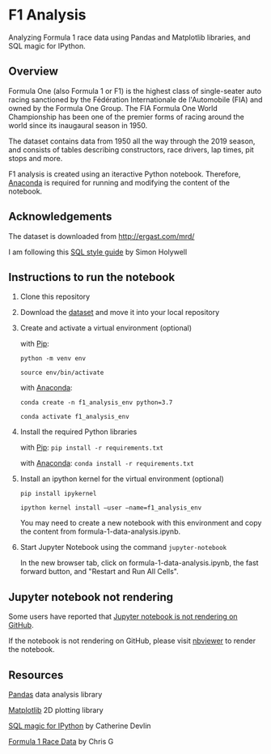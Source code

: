 # F1 Analysis
Analyzing Formula 1 race data using Pandas and Matplotlib libraries, and SQL magic for IPython.


## Overview
Formula One (also Formula 1 or F1) is the highest class of single-seater auto racing sanctioned by the 
Fédération Internationale de l'Automobile (FIA) and owned by the Formula One Group. The FIA Formula One 
World Championship has been one of the premier forms of racing around the world since its inaugaural 
season in 1950.

The dataset contains data from 1950 all the way through the 2019 season, and consists of tables describing 
constructors, race drivers, lap times, pit stops and more.

F1 analysis is created using an iteractive Python notebook. Therefore,
[Anaconda](https://www.anaconda.com/distribution/#download-section) is required for running and modifying 
the content of the notebook.


## Acknowledgements

The dataset is downloaded from http://ergast.com/mrd/

I am following this [SQL style guide](https://www.sqlstyle.guide)
by Simon Holywell
    

## Instructions to run the notebook
1.  Clone this repository

2.  Download the [dataset](http://ergast.com/mrd/) and move it into your local repository

3.  Create and activate a virtual environment (optional)

    with [Pip](https://pip.pypa.io/en/stable/):
    
    `python -m venv env`
    
    `source env/bin/activate`
    
    with [Anaconda](https://www.anaconda.com/distribution/):
    
    `conda create -n f1_analysis_env python=3.7`
    
    `conda activate f1_analysis_env`

4.  Install the required Python libraries 

    with [Pip](https://pip.pypa.io/en/stable/):
    `pip install -r requirements.txt`
    
    with [Anaconda](https://www.anaconda.com/distribution/):
    `conda install -r requirements.txt`
    
5.  Install an ipython kernel for the virtual environment (optional)

    `pip install ipykernel`
    
    `ipython kernel install —user —name=f1_analysis_env`
    
    You may need to create a new notebook with this environment and copy the content from formula-1-data-analysis.ipynb.
    
6.  Start Jupyter Notebook using the command `jupyter-notebook`

    In the new browser tab, click on formula-1-data-analysis.ipynb, the fast forward button, and "Restart and Run All Cells".


## Jupyter notebook not rendering
Some users have reported that 
[Jupyter notebook is not rendering on GitHub](https://github.com/jupyter/notebook/issues/3035).

If the notebook is not rendering on GitHub, please visit 
[nbviewer](https://nbviewer.jupyter.org/github/jla524/f1-analysis/blob/master/formula-1-data-analysis.ipynb)
to render the notebook.



## Resources 

[Pandas](https://pandas.pydata.org) data analysis library

[Matplotlib](https://matplotlib.org) 2D plotting library

[SQL magic for IPython](https://github.com/catherinedevlin/ipython-sql/blob/master/README.rst) by Catherine Devlin

[Formula 1 Race Data](https://www.kaggle.com/cjgdev/formula-1-race-data-19502017) by Chris G
